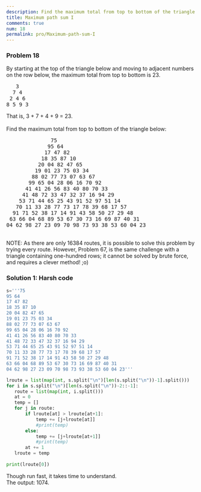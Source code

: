 ```yaml
---
description: Find the maximum total from top to bottom of the triangle.
title: Maximum path sum I
comments: true
num: 18
permalink: pro/Maximum-path-sum-I
---
```

<div class='problem'>
<h3>Problem 18</h3>   
By starting at the top of the triangle below and moving to adjacent numbers on the row below, the maximum total from top to bottom is 23.<br><pre>
   3
  7 4
 2 4 6
8 5 9 3<br></pre>
That is, 3 + 7 + 4 + 9 = 23.<br><br>Find the maximum total from top to bottom of the triangle below:<br><pre>
              75
             95 64
            17 47 82
           18 35 87 10
          20 04 82 47 65
         19 01 23 75 03 34
        88 02 77 73 07 63 67
       99 65 04 28 06 16 70 92
      41 41 26 56 83 40 80 70 33
     41 48 72 33 47 32 37 16 94 29
    53 71 44 65 25 43 91 52 97 51 14
   70 11 33 28 77 73 17 78 39 68 17 57
  91 71 52 38 17 14 91 43 58 50 27 29 48
 63 66 04 68 89 53 67 30 73 16 69 87 40 31
04 62 98 27 23 09 70 98 73 93 38 53 60 04 23
</pre><br>
NOTE: As there are only 16384 routes, it is possible to solve this problem by trying every route. However, Problem 67, is the same challenge with a triangle containing one-hundred rows; it cannot be solved by brute force, and requires a clever method! ;o)
</div>   

<h3>Solution 1: Harsh code</h3>   

 ```python   
 s='''75
95 64
17 47 82
18 35 87 10
20 04 82 47 65
19 01 23 75 03 34
88 02 77 73 07 63 67
99 65 04 28 06 16 70 92
41 41 26 56 83 40 80 70 33
41 48 72 33 47 32 37 16 94 29
53 71 44 65 25 43 91 52 97 51 14
70 11 33 28 77 73 17 78 39 68 17 57
91 71 52 38 17 14 91 43 58 50 27 29 48
63 66 04 68 89 53 67 30 73 16 69 87 40 31
04 62 98 27 23 09 70 98 73 93 38 53 60 04 23'''

lroute = list(map(int, s.split("\n")[len(s.split("\n"))-1].split()))
for i in s.split("\n")[len(s.split("\n"))-2::-1]:
    route = list(map(int, i.split()))
    at = 0
    temp = []
    for j in route:
        if lroute[at] > lroute[at+1]:
            temp += [j+lroute[at]]
            #print(temp)
        else:
            temp += [j+lroute[at+1]]
            #print(temp)
        at += 1
    lroute = temp
    
print(lroute[0])   
 ```   
 Though run fast, it takes time to understand.   
 The output: 1074.
